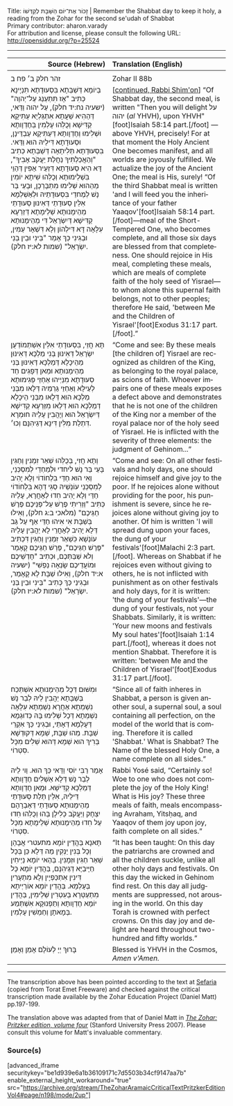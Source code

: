 <html>
<head></head>
<body>
Title: זָכוֹר אֶת־יוֹם הַשַּׁבָּת לְקַדְּשׁוֹ | Remember the Shabbat day to keep it holy, a reading from the Zohar for the second se'udah of Shabbat<br />
Primary contributor: aharon.varady<br />
For attribution and license, please consult the following URL: <a href="http://opensiddur.org/?p=25524">http://opensiddur.org/?p=25524</a>
<p />
<hr />

<table style="margin-left: auto;margin-right: auto;" class="draggable">
<thead><tr><th id="x" style="text-align: right;">Source (Hebrew)</th><th style="text-align: left;">Translation (English)</th></tr></thead>
<tbody>
<tr><td style="vertical-align:top;" width="46%">
<div class="liturgy" lang="he">
<tr><td style="vertical-align:top;" width="46%">
<div class="liturgy" lang="he">
זהר חלק ב׳ פח ב
</span></div></td>
 
<td style="vertical-align:top;" width="53%">
<div class="english" lang="en">
Zohar II 88b
</div></td></tr>


<tr><td style="vertical-align:top;" width="46%">
<div class="liturgy" lang="he">
בְּיוֹמָא דְּשַׁבְּתָא בִּסְעוּדָתָא תִּנְיָינָא כְּתִיב "אָז תִּתְעַנַּג עַל־יְהוָה" <span class="citation">(ישעיה נח:יד חלק)</span>, עַל יהוה וַדַּאי, דְּהַהִיא שַׁעֲתָא אִתְגַּלְיָא עַתִּיקָא קַדִּישָׁא וְכֻלְּהוּ עָלְמִין בְּחֶדְוָותָא וּשְׁלִימוּ וְחֶדְוָותָא דְּעַתִּיקָא עַבְדֵּינָן, וּסְעוּדָתָא דִּילֵיהּ הוּא וַדַּאי. בִּסְעוּדָתָא תְּלִיתָאָה דְּשַׁבְּתָא כְּתִיב "וְהַאֲכַלְתִּיךָ נַחֲלַת יַעֲקֹב אָבִיךָ", דָּא הִיא סְעוּדָתָא דִּזְעֵיר אַפִּין דְּהַוֵי בִּשְׁלֵימוּתָא וְכֻלְּהוּ שִׁיתָא יוֹמִין מֵהַהוּא שְׁלִימוּ מִתְבָּרְכָן,  וּבָעֵי בַּר נָשׁ לְמֶחדֵי בִּסְעוּדָתֵיהּ וּלְאַשְׁלְמָא אִלֵּין סְעוּדָתֵי דְּאִינּוּן סְעוּדָתֵי מְהֵימָנוּתָא שְׁלֵימָתָא דְּזַרְעָא קַדִּישָׁא דְּיִשְׂרָאֵל דִּי מְהֵימָנוּתָא עִלָּאָה דָּא דִּילְהוֹן וְלָא דִּשְׁאָר עַמִּין, וּבְגִינִי כַּךְ אָמַר "בֵּינִי וּבֵין בְּנֵי יִשְׂרָאֵל" <span class="citation">(שמות לא:יז חלק)</span>.
</span></div></td>
 
<td style="vertical-align:top;" width="53%">
<div class="english" lang="en">
[<a href="https://opensiddur.org/prayers/solilunar/shabbat/leil-shabbat/remember-the-shabbat-day-to-keep-it-holy-a-reading-from-the-zohar-for-the-first-seudah-of-shabbat/">continued, Rabbi Shim'on</a>] “Of Shabbat day, the second meal, is written "Then you will delight <span class="hebrew" lang="he">על יהוה</span> (<em>al</em> YHVH), upon YHVH"[foot]Isaiah 58:14 part.[/foot] — above YHVH, precisely! For at that moment the Holy Ancient One becomes manifest, and all worlds are joyously fulfilled. We actualize the joy of the Ancient One; the meal is His, surely! “Of the third Shabbat meal is written 'and I will feed you the inheritance of your father Yaaqov'[foot]Isaiah 58:14 part.[/foot]—meal of the Short-Tempered One, who becomes complete, and all those six days are blessed from that completeness. One should rejoice in His meal, completing these meals, which are meals of complete faith of the holy seed of Yisrael—to whom alone this supernal faith belongs, not to other peoples; therefore He said, 'between Me and the Children of Yisrael'[foot]Exodus 31:17 part.[/foot].”
</div></td></tr>


<tr><td style="vertical-align:top;" width="46%">
<div class="liturgy" lang="he">
תָּא חֲזֵי, בִּסְעוּדָתֵי אִלֵּין אִשְׁתְּמוֹדְעֻן יִשְׂרָאֵל דְּאִינּוּן בְּנִי מַלְכָּא דְּאִינּוּן מֵהֵיכָלָא דְּמַלְכָּא דְּאִינּוּן בְּנִי מְהֵימָנוּתָא וּמַאן דְּפָגִים חַד סְעוּדָתָא מִנַּיְיהוּ אַחְזֵי פְּגִימוּתָא לְעֵילָּא וְאַחְזֵי גַּרְמֵיהּ דְּלָאו מִבְּנֵי מַלְכָּא הוּא דְּלָאו מִבְּנֵי הֵיכָלָא דְּמַלְכָּא הוּא דְּלָאו מִזַּרְעָא קַדִּישָׁא דְּיִשְׂרָאֵל הוּא וְיָהֲבִין עָלֵיהּ חוּמְרָא דִּתְלַת מִלִּין דִּינָא דְּגֵיהִנָּם וְכוּ׳.
</span></div></td>
 
<td style="vertical-align:top;" width="53%">
<div class="english" lang="en">
“Come and see: By these meals [the children of] Yisrael are recognized as children of the King, as belonging to the royal palace, as scions of faith. Whoever impairs one of these meals exposes a defect above and demonstrates that he is not one of the children of the King nor a member of the royal palace nor of the holy seed of Yisrael. He is inflicted with the severity of three elements: the judgment of Gehinom...”
</div></td></tr>


<tr><td style="vertical-align:top;" width="46%">
<div class="liturgy" lang="he">
וְתָא חֲזִי, בְּכֻלְּהוּ שְׁאַר זִמְנִין וְחַגִּין בָּעֵי בַּר נָשׁ ליחדי וּלְמֵחְדֵי לְמִסְכְּנֵי, וְאִי הוּא חַדֵּי בִּלְחוֹדוֹי וְלָא יָהִיב לְמִסְכְּנֵי עוֹנְשֵׁיהּ סַגִּי דְּהָא בִּלְחוֹדוֹי חַדֵּי וְלָא יָהִיב חִדוּ לְאָחֲרָא, עָלֵיהּ כְּתִיב "וְזֵרִיתִי פֶרֶשׁ עַל־פְּנֵיכֶם פֶּרֶשׁ חַגֵּיכֶם" <span class="citation">(מלאכי ב:ג חלק)</span>, וְאִילוּ בְּשַׁבָּת אִי אִיהוּ חַדֵּי אַף עַל גַּב דְּלָא יָהִיב לְאָחֳרֵי לָא יַהֲבִין עָלֵיהּ עוֹנְשָׁא כִּשְׁאַר זִמְנִין וְחַגִּין דִּכְתִּיב "פֶּרֶשׁ חַגֵּיכֶם", פֶּרְשׁ חַגֵּיכֶם קָאָמַר וְלֹא שַׁבַּתְּכֶם, וּכְתִיב "חָדְשֵׁיכֶם וּמוֹעֲדֵיכֶם שָׂנְאָה נַפְשִׁי" <span class="citation">(ישעיה א:יד חלק)</span>, וְאִילוּ שַׁבָּת לָא קָאָמַר, וּבְגִינֵי כַּךְ כְּתִיב "בֵּינִי וּבֵין בְּנֵי יִשְׂרָאֵל" <span class="citation">(שמות לא:יז חלק)</span>. 
</span></div></td>
 
<td style="vertical-align:top;" width="53%">
<div class="english" lang="en">
“Come and see: On all other festivals and holy days, one should rejoice himself and give joy to the poor. If he rejoices alone without providing for the poor, his punishment is severe, since he rejoices alone without giving joy to another. Of him is written 'I will spread dung upon your faces, the dung of your festivals'[foot]Malachi 2:3 part.[/foot]. Whereas on Shabbat if he rejoices even without giving to others, he is not inflicted with punishment as on other festivals and holy days, for it is written: 'the dung of your festivals'—the dung of your festivals, not your Shabbats. Similarly, it is written: 'Your new moons and festivals My soul hates'[foot]Isaiah 1:14 part.[/foot], whereas it does not mention Shabbat. Therefore it is written: 'between Me and the Children of Yisrael'[foot]Exodus 31:17 part.[/foot]. 
</div></td></tr>


<tr><td style="vertical-align:top;" width="46%">
<div class="liturgy" lang="he">
וּמִשּׁוּם דְּכָל מְהֵימָנוּתָא אִשְׁתְּכַח בְּשַׁבָּתָא יַהֲבִין לֵיהּ לְבַר נָשׁ נִשְׁמְתָא אַחֲרָא נִשְׁמְתָא עִלָּאָה נִשְׁמְתָא דְּכָל שְׁלִימוּ בָּהּ כְּדוּגְמָא דְּעָלְמָא דְּאָתֵי, וּבְגִינֵי כַּךְ אִקְרֵי שַׁבָּת. מַהוּ שַׁבָּת, שְׁמָא דְּקוּדְשָׁא בְּרִיךְ הוּא שְׁמָא דְּהוּא שְׁלִים מִכָּל סִטְרוֹי.
</span></div></td>
 
<td style="vertical-align:top;" width="53%">
<div class="english" lang="en">
“Since all of faith inheres in Shabbat, a person is given another soul, a supernal soul, a soul containing all perfection, on the model of the world that is coming. Therefore it is called 'Shabbat.' What is Shabbat? The Name of the blessed Holy One, a name complete on all sides.”
</div></td></tr>


<tr><td style="vertical-align:top;" width="46%">
<div class="liturgy" lang="he">
אָמַר רַבִּי יוֹסִי וַדַּאי כַּךְ הוּא. וַוי לֵיהּ לְבַר נָשׁ דְּלָא אַשְׁלִים חֶדָוָותָא דְּמַלְכָּא קַדִּישָׁא. וּמַאן חֶדְוָותָא דֵּילֵיהּ, אִלֵּין תְּלַת סְעוּדָתֵי מְהֵימָנוּתָא סְעוּדָתֵי דְּאַבְרָהָם יִצְחָק וְיַעֲקֹב כְּלִילָן בְּהוּ וְכֻלְּהוּ חִדוּ עַל חִדוּ מְהֵימָנוּתָא שְׁלֵימֻתָא מִכָּל סִטְרוֹי.
</span></div></td>
 
<td style="vertical-align:top;" width="53%">
<div class="english" lang="en">
Rabbi Yosé said, “Certainly so! Woe to one who does not complete the joy of the Holy King! What is His joy? These three meals of faith, meals encompassing Avraham, Yitsḥaq, and Yaaqov of them joy upon joy, faith complete on all sides.”
</div></td></tr>


<tr><td style="vertical-align:top;" width="46%">
<div class="liturgy" lang="he">
תָּאנָא בַּהֲדֵין יוֹמָא מתעטרי אֲבָהָן וְכָל בְּנִין יַנְקִין מַה דְּלָא כֵּן בְּכָל שְׁאַר חַגִּין וּזְמָנִין. בְּהַאי יוֹמָא נַיְיחִין חַיָּיבַיָּא דְּגֵיהִנָּם, בַּהֲדֵין יוֹמָא כָּל דִּינִין אִתְכַּפְיָין וְלָא מִתְעָרִין בְּעָלְמָא. בַּהֲדֵין יוֹמָא אוֹרַיְיתָא מִתְעַטְּרָא בְּעִטְרִין שְׁלֵימִין, בַּהֲדֵין יוֹמָא חֶדְוָותָא וְתַפְנוּקָא אִשְׁתְּמַע בְּמָאתָן וְחַמְשִׁין עָלְמִין.
</span></div></td>
 
<td style="vertical-align:top;" width="53%">
<div class="english" lang="en">
“It has been taught: On this day the patriarchs are crowned and all the children suckle, unlike all other holy days and festivals. On this day the wicked in Gehinom find rest. On this day all judgments are suppressed, not arousing in the world. On this day Torah is crowned with perfect crowns. On this day joy and delight are heard throughout two-hundred and fifty worlds.”
</div></td></tr>


<tr><td style="vertical-align:top;" width="46%">
<div class="liturgy" lang="he">
בָּרוּךְ יְיָ לְעוֹלָם אָמֵן וְאָמֵן׃
</span></div></td>
 
<td style="vertical-align:top;" width="53%">
<div class="english" lang="en">
Blessed is YHVH in the Cosmos, <em>Amen v'Amen.</em>
</div></td></tr>
</tbody></table>

<hr />

The transcription above has been pointed according to the text at <a href="https://www.sefaria.org/Zohar.2.88b.4?vhe=Torat_Emet_Zohar&lang=he&with=all&lang2=he">Sefaria</a> (copied from Torat Emet Freeware) and checked against the critical transcription made available by the Zohar Education Project (Daniel Matt) pp.197-199.

The translation above was adapted from that of Daniel Matt in <em><a href="https://www.sup.org/books/title/?id=11996">The Zohar: Pritzker edition, volume four</a></em> (Stanford University Press 2007). Please consult this volume for Matt's invaluable commentary. 

<h3>Source(s)</h3>

[advanced_iframe securitykey="be1d939e6a1b36109171c7d5503b34cf9147aa7b" enable_external_height_workaround="true" src="https://archive.org/stream/TheZoharAramaicCriticalTextPritzkerEditionVol4#page/n198/mode/2up"]



</body>
</html>